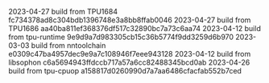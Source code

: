 2023-04-27
build from TPU1684     fc734378ad8c304bdb1396748e3a8bb8ffab0046
2023-04-27
build from TPU1686     aa40ba811ef368376df517c32890bc7a73c6aa74
2023-04-12
build from tpu-runtime 9e9d9a7d983305cb15c36b5774f9dd3259d6b970
2023-03-03
build from nntoolchain e0309c47ba4957dec9e9a7c108946f7eee943128
2023-04-12
build from libsophon   c6a5694943ffdccb717a57a6cc82488345bcd0ab
2023-04-26
build from tpu-cpuop   a158817d0260990d7a7aa6486cfacfab552b7ced
